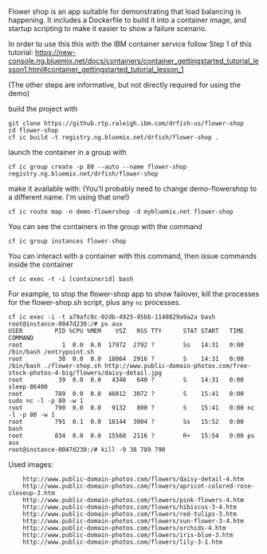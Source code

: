 Flower shop is an app suitable for demonstrating that load balancing is happening. It includes a Dockerfile to build it into a container image, and startup scripting to make it easier to show a failure scenario.

In order to use this this with the IBM container service follow Step 1 of this
tutorial:
https://new-console.ng.bluemix.net/docs/containers/container_gettingstarted_tutorial_lesson1.html#container_gettingstarted_tutorial_lesson_1

(The other steps are informative, but not directly required for using the demo)

build the project with 

    git clone https://github.rtp.raleigh.ibm.com/drfish-us/flower-shop
    cd flower-shop
    cf ic build -t registry.ng.bluemix.net/drfish/flower-shop .

launch the container in a group with

    cf ic group create -p 80 --auto --name flower-shop registry.ng.bluemix.net/drfish/flower-shop

make it available with: (You'll probably need to change demo-flowershop to a different name.
I'm using that one!)

    cf ic route map -n demo-flowershop -d mybluemix.net flower-shop

You can see the containers in the group with the command

    cf ic group instances flower-shop

You can interact with a container with this command, then issue commands inside the container

    cf ic exec -t -i [containerid] bash

For example, to stop the flower-shop app to show failover, kill the processes for the flower-shop.sh
script, plus any `nc` processes.

    cf ic exec -i -t a79afc8c-02db-4925-95bb-1140829a9a2a bash
    root@instance-0047d230:/# ps aux                                                                                                                                                                                                                                               
    USER         PID %CPU %MEM    VSZ   RSS TTY      STAT START   TIME COMMAND
    root           1  0.0  0.0  17972  2792 ?        Ss   14:31   0:00 /bin/bash /entrypoint.sh
    root          38  0.0  0.0  18064  2916 ?        S    14:31   0:00 /bin/bash ./flower-shop.sh http://www.public-domain-photos.com/free-stock-photos-4-big/flowers/daisy-detail.jpg
    root          39  0.0  0.0   4348   640 ?        S    14:31   0:00 sleep 86400
    root         789  0.0  0.0  46012  3072 ?        S    15:41   0:00 sudo nc -l -p 80 -w 1
    root         790  0.0  0.0   9132   800 ?        S    15:41   0:00 nc -l -p 80 -w 1
    root         791  0.1  0.0  18144  3004 ?        Ss   15:52   0:00 bash
    root         834  0.0  0.0  15568  2116 ?        R+   15:54   0:00 ps aux
    root@instance-0047d230:/# kill -9 38 789 790
 
Used images:

		http://www.public-domain-photos.com/flowers/daisy-detail-4.htm
		http://www.public-domain-photos.com/flowers/apricot-colored-rose-closeup-3.htm
		http://www.public-domain-photos.com/flowers/pink-flowers-4.htm
		http://www.public-domain-photos.com/flowers/hibiscus-3-4.htm
		http://www.public-domain-photos.com/flowers/red-tulips-3.htm
		http://www.public-domain-photos.com/flowers/sun-flower-3-4.htm
		http://www.public-domain-photos.com/flowers/orchids-4.htm
		http://www.public-domain-photos.com/flowers/iris-blue-3.htm
		http://www.public-domain-photos.com/flowers/lily-3-1.htm

